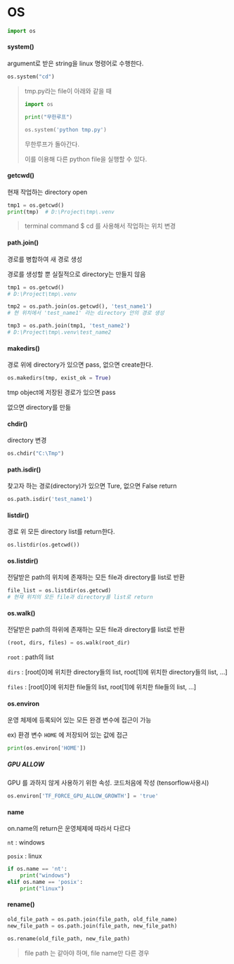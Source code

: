 # OS

```python
import os
```





#### system()

argument로 받은 string을 linux 명령어로 수행한다.

```python
os.system("cd")
```



>  tmp.py라는 file이 아래와 같을 때
>
> ```python
> import os
> 
> print("무한루프")
> 
> os.system('python tmp.py')
> ```
>
> 무한루프가 돌아간다.
>
> 이를 이용해 다른 python file을 실행할 수 있다.



#### getcwd()

현재 작업하는 directory open

```python
tmp1 = os.getcwd()
print(tmp)	# D:\Project\tmp\.venv
```

> terminal command $ cd 를 사용해서 작업하는 위치 변경



#### path.join()

경로를 병합하여 새 경로 생성

경로를 생성할 뿐 실질적으로 directory는 만들지 않음

```python
tmp1 = os.getcwd()
# D:\Project\tmp\.venv

tmp2 = os.path.join(os.getcwd(), 'test_name1')
# 현 위치에서 'test_name1' 라는 directory 안의 경로 생성

tmp3 = os.path.join(tmp1, 'test_name2')
# D:\Project\tmp\.venv\test_name2
```





#### makedirs()

경로 위에 directory가 있으면 pass, 없으면 create한다.

```python
os.makedirs(tmp, exist_ok = True)
```

tmp object에 저장된 경로가 있으면 pass

없으면 directory를 만듦



#### chdir()

directory 변경

```python
os.chdir("C:\Tmp")
```



#### path.isdir()

찾고자 하는 경로(directory)가 있으면 Ture, 없으면 False return

```python
os.path.isdir('test_name1')
```



#### listdir()

경로 위 모든 directory list를 return한다.

```python
os.listdir(os.getcwd())
```



#### os.listdir()

전달받은 path의 위치에 존재하는 모든 file과 directory를 list로 반환

```python
file_list = os.listdir(os.getcwd) 
# 현재 위치의 모든 file과 directory를 list로 return
```





#### os.walk()

전달받은 path의 하위에 존재하는 모든  file과 directory를 list로 반환

```python
(root, dirs, files) = os.walk(root_dir)
```

`root` : path의 list

`dirs` : [root[0]에 위치한 directory들의 list,  root[1]에 위치한 directory들의 list, ...]

`files` : [root[0]에 위치한 file들의 list,  root[1]에 위치한 file들의 list, ...]





#### os.environ

운영 체제에 등록되어 있는 모든 완경 변수에 접근이 가능

ex) 환경 변수 `HOME` 에 저장되어 있는 값에 접근

```python
print(os.environ['HOME'])
```





##### GPU ALLOW

GPU 를 과하지 않게 사용하기 위한 속성. 코드처음에 작성 (tensorflow사용시)

```python
os.environ['TF_FORCE_GPU_ALLOW_GROWTH'] = 'true'
```





#### name

on.name의 return은 운영체제에 따라서 다르다

`nt` : windows

`posix` : linux

```python
if os.name == 'nt':
    print("windows")
elif os.name == 'posix':
    print("linux")
```





#### rename()

```python
old_file_path = os.path.join(file_path, old_file_name)
new_file_path = os.path.join(file_path, new_file_path)

os.rename(old_file_path, new_file_path)
```

> file path 는 같아야 하며, file name만 다른 경우
